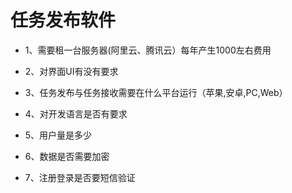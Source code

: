 # 任务发布软件

- 1、需要租一台服务器(阿里云、腾讯云）每年产生1000左右费用

- 2、对界面UI有没有要求

- 3、任务发布与任务接收需要在什么平台运行（苹果,安卓,PC,Web）

- 4、对开发语言是否有要求

- 5、用户量是多少

- 6、数据是否需要加密

- 7、注册登录是否要短信验证

  

